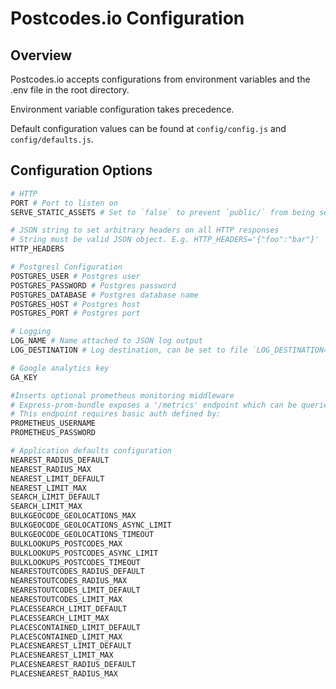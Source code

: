 # Postcodes.io Configuration

## Overview

Postcodes.io accepts configurations from environment variables and the .env file in the root directory.

Environment variable configuration takes precedence.

Default configuration values can be found at `config/config.js` and `config/defaults.js`.

## Configuration Options

```bash
# HTTP
PORT # Port to listen on
SERVE_STATIC_ASSETS # Set to `false` to prevent `public/` from being served

# JSON string to set arbitrary headers on all HTTP responses
# String must be valid JSON object. E.g. HTTP_HEADERS='{"foo":"bar"}'
HTTP_HEADERS 

# Postgresl Configuration
POSTGRES_USER # Postgres user
POSTGRES_PASSWORD # Postgres password
POSTGRES_DATABASE # Postgres database name
POSTGRES_HOST # Postgres host
POSTGRES_PORT # Postgres port

# Logging
LOG_NAME # Name attached to JSON log output
LOG_DESTINATION # Log destination, can be set to file `LOG_DESTINATION=/var/logs/pcio.log` or `stdout` or `perf` (high performance stdout)

# Google analytics key
GA_KEY

#Inserts optional prometheus monitoring middleware
# Express-prom-bundle exposes a '/metrics' endpoint which can be queried by prometheus
# This endpoint requires basic auth defined by:
PROMETHEUS_USERNAME
PROMETHEUS_PASSWORD

# Application defaults configuration
NEAREST_RADIUS_DEFAULT
NEAREST_RADIUS_MAX
NEAREST_LIMIT_DEFAULT
NEAREST_LIMIT_MAX
SEARCH_LIMIT_DEFAULT
SEARCH_LIMIT_MAX
BULKGEOCODE_GEOLOCATIONS_MAX
BULKGEOCODE_GEOLOCATIONS_ASYNC_LIMIT
BULKGEOCODE_GEOLOCATIONS_TIMEOUT
BULKLOOKUPS_POSTCODES_MAX
BULKLOOKUPS_POSTCODES_ASYNC_LIMIT
BULKLOOKUPS_POSTCODES_TIMEOUT
NEARESTOUTCODES_RADIUS_DEFAULT
NEARESTOUTCODES_RADIUS_MAX
NEARESTOUTCODES_LIMIT_DEFAULT
NEARESTOUTCODES_LIMIT_MAX
PLACESSEARCH_LIMIT_DEFAULT
PLACESSEARCH_LIMIT_MAX
PLACESCONTAINED_LIMIT_DEFAULT
PLACESCONTAINED_LIMIT_MAX
PLACESNEAREST_LIMIT_DEFAULT
PLACESNEAREST_LIMIT_MAX
PLACESNEAREST_RADIUS_DEFAULT
PLACESNEAREST_RADIUS_MAX
```
